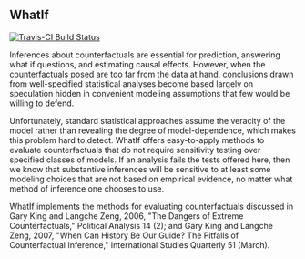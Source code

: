 ## WhatIf

[![Travis-CI Build Status](https://travis-ci.org/IQSS/WhatIf.svg?branch=master)](https://travis-ci.org/IQSS/WhatIf)

Inferences about counterfactuals are essential for prediction, answering what if questions, and estimating causal effects. However, when the counterfactuals posed are too far from the data at hand, conclusions drawn from well-specified statistical analyses become based largely on speculation hidden in convenient modeling assumptions that few would be willing to defend. 

Unfortunately, standard statistical approaches assume the veracity of the model rather than revealing the degree of model-dependence, which makes this problem hard to detect. WhatIf offers easy-to-apply methods to evaluate counterfactuals that do not require sensitivity testing over specified classes of models. If an analysis fails the tests offered here, then we know that substantive inferences will be sensitive to at least some modeling choices that are not based on empirical evidence, no matter what method of inference one chooses to use. 

WhatIf implements the methods for evaluating counterfactuals discussed in Gary King and Langche Zeng, 2006, "The Dangers of Extreme Counterfactuals," Political Analysis 14 (2); and Gary King and Langche Zeng, 2007, "When Can History Be Our Guide? The Pitfalls of Counterfactual Inference," International Studies Quarterly 51 (March).
